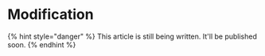 # Modification

{% hint style="danger" %}
This article is still being written. It'll be published soon.
{% endhint %}
